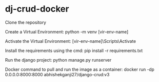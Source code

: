 # dj-crud-docker

Clone the repository

Create a Virtual Environment: python -m venv [vir-env-name]

Activate the Virtual Environment: [vir-env-name]\Scripts\Activate

Install the requirements using the cmd: pip install -r requirements.txt

Run the django project: python manage.py runserver

Docker command to pull and run the image as a container: docker run -dp 0.0.0.0:8000:8000 abhishekganji27/django-crud:v3

